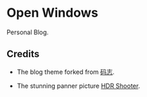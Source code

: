 # Open Windows

Personal Blog.

## Credits

<!-- vim-markdown-toc GFM -->

- The blog theme forked from [码志](https://mazhuang.org/).

- The stunning panner picture [HDR Shooter](https://www.hdrshooter.com/wallpapers/super-ultra-wide-wallpapers/).

<!-- vim-markdown-toc -->
